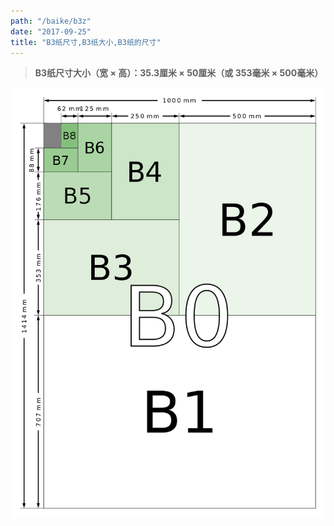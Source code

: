 ```yaml
---
path: "/baike/b3z"
date: "2017-09-25"
title: "B3纸尺寸,B3纸大小,B3纸的尺寸"
---
```


> **B3纸尺寸大小（宽 × 高）：35.3厘米 × 50厘米（或 353毫米 × 500毫米）**   
   
![纸的尺寸](/img/b_size_illustration2.png)

